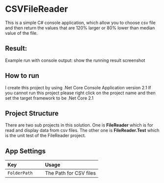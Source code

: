 # CSVFileReader


This is a simple C# console application, which allow you to choose csv file and then return the values that are 120%  larger or 80%  lower than  median value of the file.


## Result:

Example run with console output:
show the running result screenshot

## How to run
I create this project by using .Net Core Console Application version 2.1
If you cannot run this project please right click on the project name and then set the target framework to be .Net Core 2.1



## Project Structure

There are two sub projects in this solution. One is **FileReader** which is for read and display data from csv files.  The other one is **FileReader.Test** which  is the unit test of the FileReader project.




## App Settings

| Key              | Usage                      |
| :--------------- | :------------------------- |
| ```FolderPath   ``` | The Path for CSV files |
